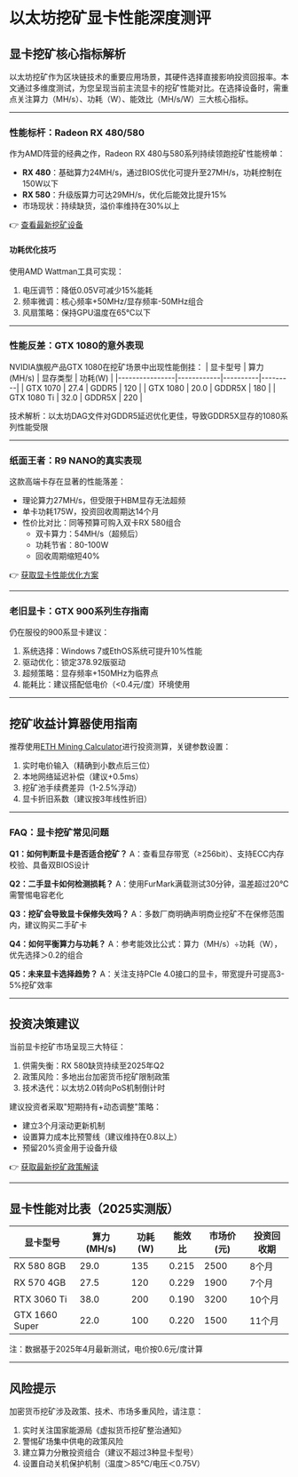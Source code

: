 # 以太坊挖矿显卡性能深度测评

## 显卡挖矿核心指标解析
以太坊挖矿作为区块链技术的重要应用场景，其硬件选择直接影响投资回报率。本文通过多维度测试，为您呈现当前主流显卡的挖矿性能对比。在选择设备时，需重点关注算力（MH/s）、功耗（W）、能效比（MH/s/W）三大核心指标。

---

### 性能标杆：Radeon RX 480/580
作为AMD阵营的经典之作，Radeon RX 480与580系列持续领跑挖矿性能榜单：
- **RX 480**：基础算力24MH/s，通过BIOS优化可提升至27MH/s，功耗控制在150W以下
- **RX 580**：升级版算力可达29MH/s，优化后能效比提升15%
- 市场现状：持续缺货，溢价率维持在30%以上

👉 [查看最新挖矿设备](https://bit.ly/okx_welcome)

#### 功耗优化技巧
使用AMD Wattman工具可实现：
1. 电压调节：降低0.05V可减少15%能耗
2. 频率微调：核心频率+50MHz/显存频率-50MHz组合
3. 风扇策略：保持GPU温度在65℃以下

---

### 性能反差：GTX 1080的意外表现
NVIDIA旗舰产品GTX 1080在挖矿场景中出现性能倒挂：
| 显卡型号       | 算力(MH/s) | 显存类型 | 功耗(W) |
|----------------|------------|----------|---------|
| GTX 1070       | 27.4       | GDDR5    | 120     |
| GTX 1080       | 20.0       | GDDR5X   | 180     |
| GTX 1080 Ti    | 32.0       | GDDR5X   | 220     |

技术解析：以太坊DAG文件对GDDR5延迟优化更佳，导致GDDR5X显存的1080系列性能受限

---

### 纸面王者：R9 NANO的真实表现
这款高端卡存在显著的性能落差：
- 理论算力27MH/s，但受限于HBM显存无法超频
- 单卡功耗175W，投资回收周期达14个月
- 性价比对比：同等预算可购入双卡RX 580组合
  - 双卡算力：54MH/s（超频后）
  - 功耗节省：80-100W
  - 回收周期缩短40%

👉 [获取显卡性能优化方案](https://bit.ly/okx_welcome)

---

### 老旧显卡：GTX 900系列生存指南
仍在服役的900系显卡建议：
1. 系统选择：Windows 7或EthOS系统可提升10%性能
2. 驱动优化：锁定378.92版驱动
3. 超频策略：显存频率+150MHz为临界点
4. 能耗比：建议搭配低电价（<0.4元/度）环境使用

---

## 挖矿收益计算器使用指南
推荐使用[ETH Mining Calculator](https://www.ethereum.org/mining)进行投资测算，关键参数设置：
1. 实时电价输入（精确到小数点后三位）
2. 本地网络延迟补偿（建议+0.5ms）
3. 挖矿池手续费差异（1-2.5%浮动）
4. 显卡折旧系数（建议按3年线性折旧）

---

### FAQ：显卡挖矿常见问题

**Q1：如何判断显卡是否适合挖矿？**
A：查看显存带宽（≥256bit）、支持ECC内存校验、具备双BIOS设计

**Q2：二手显卡如何检测损耗？**
A：使用FurMark满载测试30分钟，温差超过20℃需警惕电容老化

**Q3：挖矿会导致显卡保修失效吗？**
A：多数厂商明确声明商业挖矿不在保修范围内，建议购买二手矿卡

**Q4：如何平衡算力与功耗？**
A：参考能效比公式：算力（MH/s）÷功耗（W），优先选择＞0.2的组合

**Q5：未来显卡选择趋势？**
A：关注支持PCIe 4.0接口的显卡，带宽提升可提高3-5%挖矿效率

---

## 投资决策建议
当前显卡挖矿市场呈现三大特征：
1. 供需失衡：RX 580缺货持续至2025年Q2
2. 政策风险：多地出台加密货币挖矿限制政策
3. 技术迭代：以太坊2.0转向PoS机制倒计时

建议投资者采取"短期持有+动态调整"策略：
- 建立3个月滚动更新机制
- 设置算力成本比预警线（建议维持在0.8以上）
- 预留20%资金用于设备升级

👉 [获取最新挖矿政策解读](https://bit.ly/okx_welcome)

---

## 显卡性能对比表（2025实测版）

| 显卡型号       | 算力(MH/s) | 功耗(W) | 能效比 | 市场价(元) | 投资回收期 |
|----------------|------------|---------|--------|------------|------------|
| RX 580 8GB     | 29.0       | 135     | 0.215  | 2500       | 8个月      |
| RX 570 4GB     | 27.5       | 120     | 0.229  | 1900       | 7个月      |
| RTX 3060 Ti    | 38.0       | 200     | 0.190  | 3200       | 10个月     |
| GTX 1660 Super | 22.0       | 100     | 0.220  | 1500       | 11个月     |

注：数据基于2025年4月最新测试，电价按0.6元/度计算

---

## 风险提示
加密货币挖矿涉及政策、技术、市场多重风险，请注意：
1. 实时关注国家能源局《虚拟货币挖矿整治通知》
2. 警惕矿场集中供电的政策风险
3. 建立算力分散投资组合（建议不超过3种显卡型号）
4. 设置自动关机保护机制（温度＞85℃/电压＜0.75V）